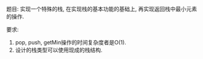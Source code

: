 题目:
实现一个特殊的栈, 在实现栈的基本功能的基础上, 再实现返回栈中最小元素的操作.

要求:
1. pop, push, getMin操作的时间复杂度者是O(1).
2. 设计的栈类型可以使用现成的栈结构.
